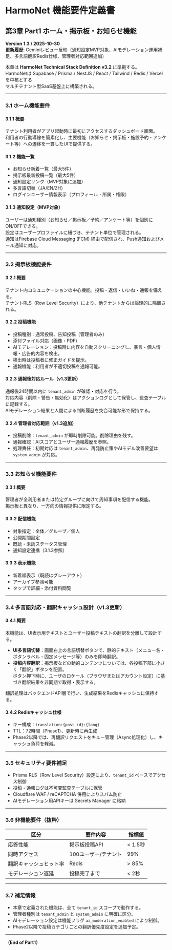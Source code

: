 # HarmoNet 機能要件定義書  
## 第3章 Part1 ホーム・掲示板・お知らせ機能  
**Version 1.3 / 2025-10-30**  
**更新履歴**: Geminiレビュー反映（通知設定MVP対象、AIモデレーション運用補足、多言語翻訳Redis仕様、管理者対応範囲追加）

本章は **HarmoNet Technical Stack Definition v3.2** に準拠する。  
HarmoNetは Supabase / Prisma / NestJS / React / Tailwind / Redis / Vercel を中核とする  
マルチテナント型SaaS基盤上に構築される。

---

### 3.1 ホーム機能要件

#### 3.1.1 概要
テナント利用者がアプリ起動時に最初にアクセスするダッシュボード画面。  
利用者の行動導線を簡素化し、主要機能（お知らせ・掲示板・施設予約・アンケート等）への遷移を一貫したUIで提供する。

#### 3.1.2 機能一覧
- お知らせ新着一覧（最大5件）
- 掲示板最新投稿一覧（最大5件）
- 通知設定リンク（MVP対象に追加）
- 多言語切替（JA/EN/ZH）
- ログインユーザー情報表示（プロフィール・所属・権限）

#### 3.1.3 通知設定（MVP対象）
ユーザーは通知種別（お知らせ／掲示板／予約／アンケート等）を個別にON/OFFできる。  
設定はユーザープロファイルに紐づき、テナント単位で管理される。  
通知はFirebase Cloud Messaging (FCM) 経由で配信され、Push通知およびメール通知に対応。  

---

### 3.2 掲示板機能要件

#### 3.2.1 概要
テナント内コミュニケーションの中心機能。投稿・返信・いいね・通報を備える。  
テナントRLS（Row Level Security）により、他テナントからは論理的に隔離される。

#### 3.2.2 投稿機能
- 投稿種別：通常投稿、告知投稿（管理者のみ）
- 添付ファイル対応（画像・PDF）
- AIモデレーション：投稿時に内容を自動スクリーニングし、暴言・個人情報・広告的内容を検出。
- 検出時は投稿者に修正ガイドを提示。
- 通報機能：利用者が不適切投稿を通報可能。

#### 3.2.3 通報後対応ルール（v1.3更新）
通報後24時間以内に `tenant_admin` が確認・対応を行う。  
対応内容（削除・警告・無効化）はアクションログとして保管し、監査テーブルに記録する。  
AIモデレーション結果と人間による判断履歴を突合可能な形で保持する。

#### 3.2.4 管理者対応範囲（v1.3追加）
- 投稿削除：`tenant_admin` が即時削除可能。削除理由を残す。
- 通報確認：AIスコアとユーザー通報履歴を参照。
- 処理責任：初期対応は `tenant_admin`、再発防止策やAIモデル改善要望は `system_admin` が対応。

---

### 3.3 お知らせ機能要件

#### 3.3.1 概要
管理者が全利用者または特定グループに向けて周知事項を配信する機能。  
掲示板と異なり、一方向の情報提供に限定する。

#### 3.3.2 配信機能
- 対象指定：全体／グループ／個人
- 公開期間設定
- 既読・未読ステータス管理
- 通知設定連携（3.1.3参照）

#### 3.3.3 表示機能
- 新着順表示（既読はグレーアウト）
- アーカイブ参照可能
- タップで詳細・添付資料閲覧

---

### 3.4 多言語対応・翻訳キャッシュ設計（v1.3更新）

#### 3.4.1 概要
本機能は、UI表示用テキストとユーザー投稿テキストの翻訳を分離して設計する。  

- **UI多言語切替**：画面右上の言語切替ボタンで、静的テキスト（メニュー名・ボタンラベル・固定メッセージ等）のみを即時翻訳。  
- **投稿内容翻訳**：掲示板などの動的コンテンツについては、各投稿下部に小さく「翻訳」ボタンを配置。  
  ボタン押下時に、ユーザのロケール（ブラウザまたはアカウント設定）に基づき翻訳結果を非同期で取得・表示する。  

翻訳処理はバックエンドAPI層で行い、生成結果をRedisキャッシュに保持する。

#### 3.4.2 Redisキャッシュ仕様
- キー構成：`translation:{post_id}:{lang}`
- TTL：72時間（Phase1）、更新時に再生成
- Phase2以降では、再翻訳リクエストをキュー管理（Async処理化）し、キャッシュ負荷を軽減。

---

### 3.5 セキュリティ要件補足
- Prisma RLS（Row Level Security）設定により、`tenant_id` ベースでアクセス制御
- 投稿・通報ログは不可変監査テーブルに保管
- Cloudflare WAF / reCAPTCHA 併用によりスパム防止
- AIモデレーション用APIキーは Secrets Manager に格納

---

### 3.6 非機能要件（抜粋）
| 区分 | 要件内容 | 指標値 |
|------|-----------|--------|
| 応答性能 | 掲示板投稿API | < 1.5秒 |
| 同時アクセス | 100ユーザー/テナント | 99% |
| 翻訳キャッシュヒット率 | Redis | > 85% |
| モデレーション遅延 | 投稿完了まで | < 2秒 |

---

### 3.7 補足情報
- 本章で定義された機能は、全て `tenant_id` スコープで動作する。
- 管理者種別は `tenant_admin` と `system_admin` に明確に区分。
- AIモデレーション設定は機能フラグ `ai_moderation_enabled` により制御。
- Phase2以降で投稿カテゴリごとの翻訳優先度設定を追加予定。

---

**（End of Part1）**
